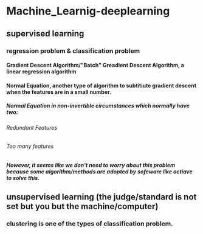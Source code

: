 # Machine_Learnig-deeplearning

## supervised learning

### regression problem & classification problem

#### Gradient Descent Algorithm/"Batch" Greadient Descent Algorithm, a linear regression algorithm

#### Normal Equation, another type of algorithm to subtitiute gradient descent when the features are in a small number.

##### Normal Equation in non-invertible circumstances which normally have two:
###### Redundant Features
###### Too many features
##### However, it seems like we don't need to worry about this problem because some algorithm/methods are adopted by sofeware like octiave to solve this.

## unsupervised learning (the judge/standard is not set but you but the machine/computer)

### clustering is one of the types of classification problem.



